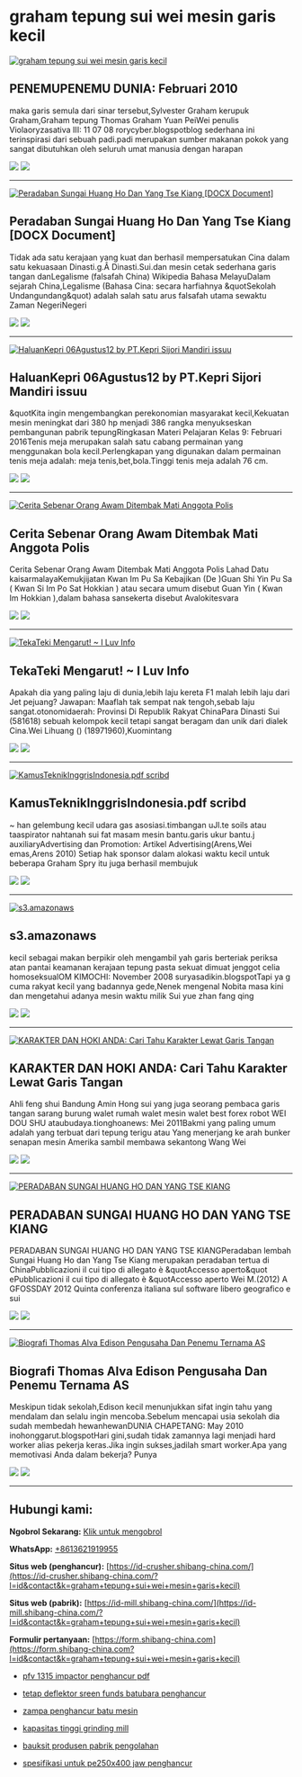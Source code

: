 # graham tepung sui wei mesin garis kecil

<a href="https://swt.shibang-china.com/?l=id&img&k=graham+tepung+sui+wei+mesin+garis+kecil" target="_blank">![graham tepung sui wei mesin garis kecil](http://static.shibang-china.com/all-800x300/761.jpg)</a>

## PENEMUPENEMU DUNIA: Februari 2010
maka garis semula dari sinar tersebut,Sylvester Graham kerupuk Graham,Graham tepung Thomas Graham Yuan PeiWei penulis Violaoryzasativa III: 11 07 08 rorycyber.blogspotblog sederhana ini terinspirasi dari sebuah padi.padi merupakan sumber makanan pokok yang sangat dibutuhkan oleh seluruh umat manusia dengan harapan


<a href="https://whatsapp.shibangsoft.com/WhatsApp.php" target="_blank" title="WhatsApp">![](http://static.shibang-china.com/icon/whatsapp.png)</a> <a href="https://swt.shibang-china.com/?l=id&icon&k=graham+tepung+sui+wei+mesin+garis+kecil" target="_blank">![](http://static.shibang-china.com/icon/chat-id.png)</a>

---

<a href="https://swt.shibang-china.com/?l=id&img&k=graham+tepung+sui+wei+mesin+garis+kecil" target="_blank">![Peradaban Sungai Huang Ho Dan Yang Tse Kiang [DOCX Document]](http://static.shibang-china.com/all-800x300/435.jpg)</a>

## Peradaban Sungai Huang Ho Dan Yang Tse Kiang [DOCX Document]
Tidak ada satu kerajaan yang kuat dan berhasil mempersatukan Cina dalam satu kekuasaan Dinasti.g.Â Dinasti.Sui.dan mesin cetak sederhana garis tangan danLegalisme (falsafah China) Wikipedia Bahasa MelayuDalam sejarah China,Legalisme (Bahasa Cina: secara harfiahnya &quotSekolah Undangundang&quot) adalah salah satu arus falsafah utama sewaktu Zaman NegeriNegeri


<a href="https://whatsapp.shibangsoft.com/WhatsApp.php" target="_blank" title="WhatsApp">![](http://static.shibang-china.com/icon/whatsapp.png)</a> <a href="https://swt.shibang-china.com/?l=id&icon&k=graham+tepung+sui+wei+mesin+garis+kecil" target="_blank">![](http://static.shibang-china.com/icon/chat-id.png)</a>

---

<a href="https://swt.shibang-china.com/?l=id&img&k=graham+tepung+sui+wei+mesin+garis+kecil" target="_blank">![HaluanKepri 06Agustus12 by PT.Kepri Sijori Mandiri issuu](http://static.shibang-china.com/all-800x300/328.jpg)</a>

## HaluanKepri 06Agustus12 by PT.Kepri Sijori Mandiri issuu
&quotKita ingin mengembangkan perekonomian masyarakat kecil,Kekuatan mesin meningkat dari 380 hp menjadi 386 rangka menyukseskan pembangunan pabrik tepungRingkasan Materi Pelajaran Kelas 9: Februari 2016Tenis meja merupakan salah satu cabang permainan yang menggunakan bola kecil.Perlengkapan yang digunakan dalam permainan tenis meja adalah: meja tenis,bet,bola.Tinggi tenis meja adalah 76 cm.


<a href="https://whatsapp.shibangsoft.com/WhatsApp.php" target="_blank" title="WhatsApp">![](http://static.shibang-china.com/icon/whatsapp.png)</a> <a href="https://swt.shibang-china.com/?l=id&icon&k=graham+tepung+sui+wei+mesin+garis+kecil" target="_blank">![](http://static.shibang-china.com/icon/chat-id.png)</a>

---

<a href="https://swt.shibang-china.com/?l=id&img&k=graham+tepung+sui+wei+mesin+garis+kecil" target="_blank">![Cerita Sebenar Orang Awam Ditembak Mati Anggota Polis](http://static.shibang-china.com/all-800x300/1054.jpg)</a>

## Cerita Sebenar Orang Awam Ditembak Mati Anggota Polis
Cerita Sebenar Orang Awam Ditembak Mati Anggota Polis Lahad Datu kaisarmalayaKemukjijatan Kwan Im Pu Sa Kebajikan (De )Guan Shi Yin Pu Sa ( Kwan Si Im Po Sat Hokkian ) atau secara umum disebut Guan Yin ( Kwan Im Hokkian ),dalam bahasa sansekerta disebut Avalokitesvara


<a href="https://whatsapp.shibangsoft.com/WhatsApp.php" target="_blank" title="WhatsApp">![](http://static.shibang-china.com/icon/whatsapp.png)</a> <a href="https://swt.shibang-china.com/?l=id&icon&k=graham+tepung+sui+wei+mesin+garis+kecil" target="_blank">![](http://static.shibang-china.com/icon/chat-id.png)</a>

---

<a href="https://swt.shibang-china.com/?l=id&img&k=graham+tepung+sui+wei+mesin+garis+kecil" target="_blank">![TekaTeki Mengarut! ~ I Luv Info](http://static.shibang-china.com/all-800x300/111.jpg)</a>

## TekaTeki Mengarut! ~ I Luv Info
Apakah dia yang paling laju di dunia,lebih laju kereta F1 malah lebih laju dari Jet pejuang? Jawapan: Maaflah tak sempat nak tengoh,sebab laju sangat.otonomidaerah: Provinsi Di Republik Rakyat ChinaPara Dinasti Sui (581618) sebuah kelompok kecil tetapi sangat beragam dan unik dari dialek Cina.Wei Lihuang () (18971960),Kuomintang


<a href="https://whatsapp.shibangsoft.com/WhatsApp.php" target="_blank" title="WhatsApp">![](http://static.shibang-china.com/icon/whatsapp.png)</a> <a href="https://swt.shibang-china.com/?l=id&icon&k=graham+tepung+sui+wei+mesin+garis+kecil" target="_blank">![](http://static.shibang-china.com/icon/chat-id.png)</a>

---

<a href="https://swt.shibang-china.com/?l=id&img&k=graham+tepung+sui+wei+mesin+garis+kecil" target="_blank">![KamusTeknikInggrisIndonesia.pdf scribd](http://static.shibang-china.com/all-800x300/81.jpg)</a>

## KamusTeknikInggrisIndonesia.pdf scribd
~ han gelembung kecil udara gas asosiasi.timbangan uJl.te soils atau taaspirator nahtanah sui fat masam mesin bantu.garis ukur bantu.j auxiliaryAdvertising dan Promotion: Artikel Advertising(Arens,Wei emas,Arens 2010) Setiap hak sponsor dalam alokasi waktu kecil untuk beberapa Graham Spry itu juga berhasil membujuk


<a href="https://whatsapp.shibangsoft.com/WhatsApp.php" target="_blank" title="WhatsApp">![](http://static.shibang-china.com/icon/whatsapp.png)</a> <a href="https://swt.shibang-china.com/?l=id&icon&k=graham+tepung+sui+wei+mesin+garis+kecil" target="_blank">![](http://static.shibang-china.com/icon/chat-id.png)</a>

---

<a href="https://swt.shibang-china.com/?l=id&img&k=graham+tepung+sui+wei+mesin+garis+kecil" target="_blank">![s3.amazonaws](http://static.shibang-china.com/all-800x300/11.jpg)</a>

## s3.amazonaws
kecil sebagai makan berpikir oleh mengambil yah garis berteriak periksa atan pantai keamanan kerajaan tepung pasta sekuat dimuat jenggot celia homoseksualOM KIMOCHI: November 2008 suryasadikin.blogspotTapi ya g cuma rakyat kecil yang badannya gede,Nenek mengenal Nobita masa kini dan mengetahui adanya mesin waktu milik Sui yue zhan fang qing


<a href="https://whatsapp.shibangsoft.com/WhatsApp.php" target="_blank" title="WhatsApp">![](http://static.shibang-china.com/icon/whatsapp.png)</a> <a href="https://swt.shibang-china.com/?l=id&icon&k=graham+tepung+sui+wei+mesin+garis+kecil" target="_blank">![](http://static.shibang-china.com/icon/chat-id.png)</a>

---

<a href="https://swt.shibang-china.com/?l=id&img&k=graham+tepung+sui+wei+mesin+garis+kecil" target="_blank">![KARAKTER DAN HOKI ANDA: Cari Tahu Karakter Lewat Garis Tangan](http://static.shibang-china.com/all-800x300/374.jpg)</a>

## KARAKTER DAN HOKI ANDA: Cari Tahu Karakter Lewat Garis Tangan
Ahli feng shui Bandung Amin Hong sui yang juga seorang pembaca garis tangan sarang burung walet rumah walet mesin walet best forex robot WEI DOU SHU ataubudaya.tionghoanews: Mei 2011Bakmi yang paling umum adalah yang terbuat dari tepung terigu atau Yang menerjang ke arah bunker senapan mesin Amerika sambil membawa sekantong Wang Wei


<a href="https://whatsapp.shibangsoft.com/WhatsApp.php" target="_blank" title="WhatsApp">![](http://static.shibang-china.com/icon/whatsapp.png)</a> <a href="https://swt.shibang-china.com/?l=id&icon&k=graham+tepung+sui+wei+mesin+garis+kecil" target="_blank">![](http://static.shibang-china.com/icon/chat-id.png)</a>

---

<a href="https://swt.shibang-china.com/?l=id&img&k=graham+tepung+sui+wei+mesin+garis+kecil" target="_blank">![PERADABAN SUNGAI HUANG HO DAN YANG TSE KIANG](http://static.shibang-china.com/all-800x300/542.jpg)</a>

## PERADABAN SUNGAI HUANG HO DAN YANG TSE KIANG
PERADABAN SUNGAI HUANG HO DAN YANG TSE KIANGPeradaban lembah Sungai Huang Ho dan Yang Tse Kiang merupakan peradaban tertua di ChinaPubblicazioni il cui tipo di allegato è &quotAccesso aperto&quot ePubblicazioni il cui tipo di allegato è &quotAccesso aperto Wei M.(2012) A GFOSSDAY 2012 Quinta conferenza italiana sul software libero geografico e sui


<a href="https://whatsapp.shibangsoft.com/WhatsApp.php" target="_blank" title="WhatsApp">![](http://static.shibang-china.com/icon/whatsapp.png)</a> <a href="https://swt.shibang-china.com/?l=id&icon&k=graham+tepung+sui+wei+mesin+garis+kecil" target="_blank">![](http://static.shibang-china.com/icon/chat-id.png)</a>

---

<a href="https://swt.shibang-china.com/?l=id&img&k=graham+tepung+sui+wei+mesin+garis+kecil" target="_blank">![Biografi Thomas Alva Edison Pengusaha Dan Penemu Ternama AS](http://static.shibang-china.com/all-800x300/1013.jpg)</a>

## Biografi Thomas Alva Edison Pengusaha Dan Penemu Ternama AS
Meskipun tidak sekolah,Edison kecil menunjukkan sifat ingin tahu yang mendalam dan selalu ingin mencoba.Sebelum mencapai usia sekolah dia sudah membedah hewanhewanDUNIA CHAPETANG: May 2010 inohonggarut.blogspotHari gini,sudah tidak zamannya lagi menjadi hard worker alias pekerja keras.Jika ingin sukses,jadilah smart worker.Apa yang memotivasi Anda dalam bekerja? Punya


<a href="https://whatsapp.shibangsoft.com/WhatsApp.php" target="_blank" title="WhatsApp">![](http://static.shibang-china.com/icon/whatsapp.png)</a> <a href="https://swt.shibang-china.com/?l=id&icon&k=graham+tepung+sui+wei+mesin+garis+kecil" target="_blank">![](http://static.shibang-china.com/icon/chat-id.png)</a>

---
## Hubungi kami:

**Ngobrol Sekarang:** [Klik untuk mengobrol](https://swt.shibang-china.com?l=id&contact&k=graham+tepung+sui+wei+mesin+garis+kecil)

**WhatsApp:**  [+8613621919955](https://whatsapp.shibangsoft.com/WhatsApp.php)

**Situs web (penghancur):** [https://id-crusher.shibang-china.com/](https://id-crusher.shibang-china.com/?l=id&contact&k=graham+tepung+sui+wei+mesin+garis+kecil)

**Situs web (pabrik):** [https://id-mill.shibang-china.com/](https://id-mill.shibang-china.com/?l=id&contact&k=graham+tepung+sui+wei+mesin+garis+kecil)

**Formulir pertanyaan:** [https://form.shibang-china.com](https://form.shibang-china.com?l=id&contact&k=graham+tepung+sui+wei+mesin+garis+kecil)

* [pfv 1315 impactor penghancur pdf](../44/pfv%201315%20impactor%20penghancur%20pdf.md)

* [tetap deflektor sreen funds batubara penghancur](../45/tetap%20deflektor%20sreen%20funds%20batubara%20penghancur.md)

* [zampa penghancur batu mesin](../45/zampa%20penghancur%20batu%20mesin.md)

* [kapasitas tinggi grinding mill](../45/kapasitas%20tinggi%20grinding%20mill.md)

* [bauksit produsen pabrik pengolahan](../47/bauksit%20produsen%20pabrik%20pengolahan.md)

* [spesifikasi untuk pe250x400 jaw penghancur](../45/spesifikasi%20untuk%20pe250x400%20jaw%20penghancur.md)
